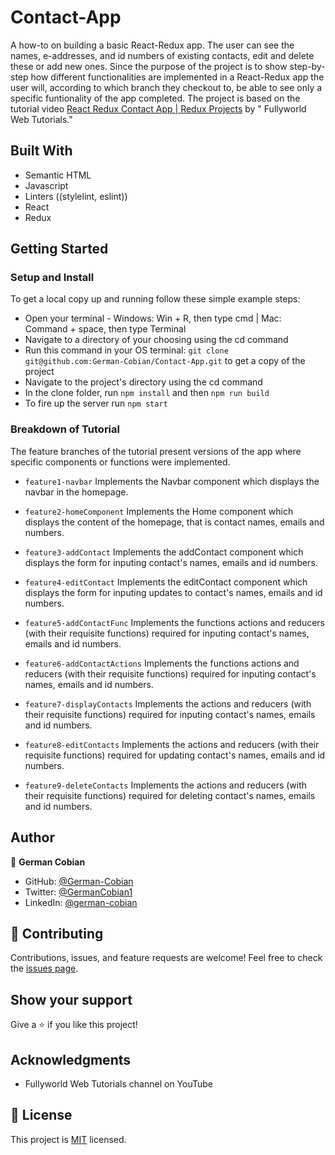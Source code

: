 
# Contact-App

A how-to on building a basic React-Redux app. The user can see the names, e-addresses, and id numbers of existing contacts, edit and delete these or add new ones. Since the purpose of the project is to show step-by-step how different functionalities are implemented in a React-Redux app the user will, according to which branch they checkout to, be able to see only a specific funtionality of the app completed. The project is based on the tutorial video [React Redux Contact App | Redux Projects](https://youtu.be/DZ7AZuii9ZU) by "
Fullyworld Web Tutorials."


## Built With

* Semantic HTML
* Javascript
* Linters ((stylelint, eslint))
* React
* Redux


## Getting Started

### Setup and Install

To get a local copy up and running follow these simple example steps:

* Open your terminal - Windows: Win + R, then type cmd | Mac: Command + space, then type Terminal
* Navigate to a directory of your choosing using the cd command
* Run this command in your OS terminal: `git clone git@github.com:German-Cobian/Contact-App.git` to get a copy of the project
* Navigate to the project's directory using the cd command
* In the clone folder, run `npm install` and then `npm run build`
* To fire up the server run `npm start`

### Breakdown of Tutorial

The feature branches of the tutorial present versions of the app where specific components or functions
were implemented.

* `feature1-navbar`
Implements the Navbar component which displays the navbar in the homepage.

* `feature2-homeComponent`
Implements the Home component which displays the content of the homepage, that is contact names, emails and numbers.

* `feature3-addContact`
Implements the addContact component which displays the form for inputing contact's names, emails and id numbers.

* `feature4-editContact`
Implements the editContact component which displays the form for inputing updates to contact's names, emails and id numbers.

* `feature5-addContactFunc`
Implements the functions actions and reducers (with their requisite functions) required for inputing contact's names, emails and id numbers.

* `feature6-addContactActions`
Implements the functions actions and reducers (with their requisite functions) required for inputing contact's names, emails and id numbers.

* `feature7-displayContacts`
Implements the actions and reducers (with their requisite functions) required for inputing contact's names, emails and id numbers.

* `feature8-editContacts`
Implements the actions and reducers (with their requisite functions) required for updating contact's names, emails and id numbers.

* `feature9-deleteContacts`
Implements the actions and reducers (with their requisite functions) required for deleting contact's names, emails and id numbers.


## Author

👤 **German Cobian**

* GitHub: [@German-Cobian](https://github.com/German-Cobian)
* Twitter: [@GermanCobian1](https://twitter.com/GermanCobian1)
* LinkedIn: [@german-cobian](https://www.linkedin.com/in/german-cobian/)


## 🤝 Contributing

Contributions, issues, and feature requests are welcome! Feel free to check the [issues page](https://github.com/German-Cobian/Contact-App/issues).


## Show your support

Give a ⭐️ if you like this project!


## Acknowledgments

* Fullyworld Web Tutorials channel on YouTube


## 📝 License

This project is [MIT](https://github.com/German-Cobian/Contact-App/blob/main/LICENSE) licensed.